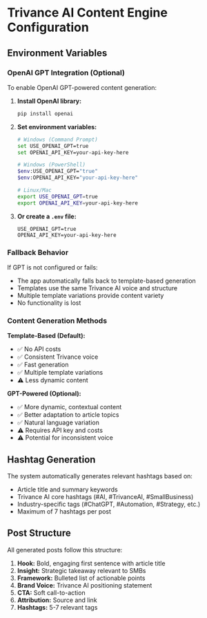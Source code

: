# Trivance AI Content Engine Configuration

## Environment Variables

### OpenAI GPT Integration (Optional)

To enable OpenAI GPT-powered content generation:

1. **Install OpenAI library:**
   ```bash
   pip install openai
   ```

2. **Set environment variables:**
   ```bash
   # Windows (Command Prompt)
   set USE_OPENAI_GPT=true
   set OPENAI_API_KEY=your-api-key-here

   # Windows (PowerShell)
   $env:USE_OPENAI_GPT="true"
   $env:OPENAI_API_KEY="your-api-key-here"

   # Linux/Mac
   export USE_OPENAI_GPT=true
   export OPENAI_API_KEY=your-api-key-here
   ```

3. **Or create a `.env` file:**
   ```
   USE_OPENAI_GPT=true
   OPENAI_API_KEY=your-api-key-here
   ```

### Fallback Behavior

If GPT is not configured or fails:
- The app automatically falls back to template-based generation
- Templates use the same Trivance AI voice and structure
- Multiple template variations provide content variety
- No functionality is lost

### Content Generation Methods

**Template-Based (Default):**
- ✅ No API costs
- ✅ Consistent Trivance voice
- ✅ Fast generation
- ✅ Multiple template variations
- ⚠️ Less dynamic content

**GPT-Powered (Optional):**
- ✅ More dynamic, contextual content
- ✅ Better adaptation to article topics
- ✅ Natural language variation
- ⚠️ Requires API key and costs
- ⚠️ Potential for inconsistent voice

## Hashtag Generation

The system automatically generates relevant hashtags based on:
- Article title and summary keywords
- Trivance AI core hashtags (#AI, #TrivanceAI, #SmallBusiness)
- Industry-specific tags (#ChatGPT, #Automation, #Strategy, etc.)
- Maximum of 7 hashtags per post

## Post Structure

All generated posts follow this structure:
1. **Hook:** Bold, engaging first sentence with article title
2. **Insight:** Strategic takeaway relevant to SMBs
3. **Framework:** Bulleted list of actionable points
4. **Brand Voice:** Trivance AI positioning statement
5. **CTA:** Soft call-to-action
6. **Attribution:** Source and link
7. **Hashtags:** 5-7 relevant tags
